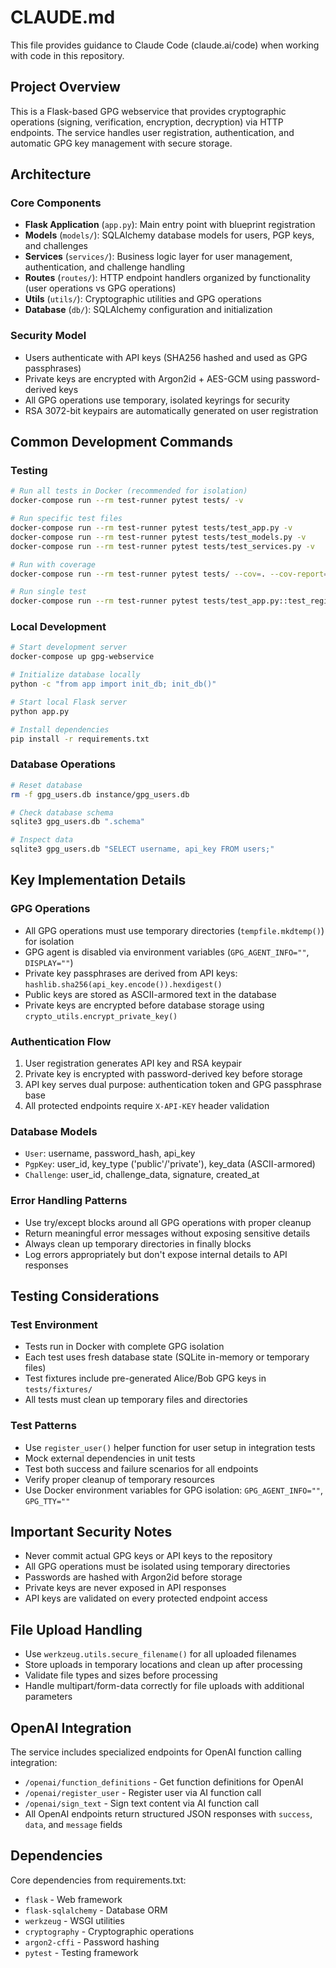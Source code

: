 # CLAUDE.md

This file provides guidance to Claude Code (claude.ai/code) when working with code in this repository.

## Project Overview

This is a Flask-based GPG webservice that provides cryptographic operations (signing, verification, encryption, decryption) via HTTP endpoints. The service handles user registration, authentication, and automatic GPG key management with secure storage.

## Architecture

### Core Components
- **Flask Application** (`app.py`): Main entry point with blueprint registration
- **Models** (`models/`): SQLAlchemy database models for users, PGP keys, and challenges
- **Services** (`services/`): Business logic layer for user management, authentication, and challenge handling
- **Routes** (`routes/`): HTTP endpoint handlers organized by functionality (user operations vs GPG operations)
- **Utils** (`utils/`): Cryptographic utilities and GPG operations
- **Database** (`db/`): SQLAlchemy configuration and initialization

### Security Model
- Users authenticate with API keys (SHA256 hashed and used as GPG passphrases)
- Private keys are encrypted with Argon2id + AES-GCM using password-derived keys
- All GPG operations use temporary, isolated keyrings for security
- RSA 3072-bit keypairs are automatically generated on user registration

## Common Development Commands

### Testing
```bash
# Run all tests in Docker (recommended for isolation)
docker-compose run --rm test-runner pytest tests/ -v

# Run specific test files
docker-compose run --rm test-runner pytest tests/test_app.py -v
docker-compose run --rm test-runner pytest tests/test_models.py -v
docker-compose run --rm test-runner pytest tests/test_services.py -v

# Run with coverage
docker-compose run --rm test-runner pytest tests/ --cov=. --cov-report=html

# Run single test
docker-compose run --rm test-runner pytest tests/test_app.py::test_register -v
```

### Local Development
```bash
# Start development server
docker-compose up gpg-webservice

# Initialize database locally
python -c "from app import init_db; init_db()"

# Start local Flask server
python app.py

# Install dependencies
pip install -r requirements.txt
```

### Database Operations
```bash
# Reset database
rm -f gpg_users.db instance/gpg_users.db

# Check database schema
sqlite3 gpg_users.db ".schema"

# Inspect data
sqlite3 gpg_users.db "SELECT username, api_key FROM users;"
```

## Key Implementation Details

### GPG Operations
- All GPG operations must use temporary directories (`tempfile.mkdtemp()`) for isolation
- GPG agent is disabled via environment variables (`GPG_AGENT_INFO=""`, `DISPLAY=""`)
- Private key passphrases are derived from API keys: `hashlib.sha256(api_key.encode()).hexdigest()`
- Public keys are stored as ASCII-armored text in the database
- Private keys are encrypted before database storage using `crypto_utils.encrypt_private_key()`

### Authentication Flow
1. User registration generates API key and RSA keypair
2. Private key is encrypted with password-derived key before storage
3. API key serves dual purpose: authentication token and GPG passphrase base
4. All protected endpoints require `X-API-KEY` header validation

### Database Models
- `User`: username, password_hash, api_key
- `PgpKey`: user_id, key_type ('public'/'private'), key_data (ASCII-armored)
- `Challenge`: user_id, challenge_data, signature, created_at

### Error Handling Patterns
- Use try/except blocks around all GPG operations with proper cleanup
- Return meaningful error messages without exposing sensitive details
- Always clean up temporary directories in finally blocks
- Log errors appropriately but don't expose internal details to API responses

## Testing Considerations

### Test Environment
- Tests run in Docker with complete GPG isolation
- Each test uses fresh database state (SQLite in-memory or temporary files)
- Test fixtures include pre-generated Alice/Bob GPG keys in `tests/fixtures/`
- All tests must clean up temporary files and directories

### Test Patterns
- Use `register_user()` helper function for user setup in integration tests
- Mock external dependencies in unit tests
- Test both success and failure scenarios for all endpoints
- Verify proper cleanup of temporary resources
- Use Docker environment variables for GPG isolation: `GPG_AGENT_INFO=""`, `GPG_TTY=""`

## Important Security Notes

- Never commit actual GPG keys or API keys to the repository
- All GPG operations must be isolated using temporary directories
- Passwords are hashed with Argon2id before storage
- Private keys are never exposed in API responses
- API keys are validated on every protected endpoint access

## File Upload Handling

- Use `werkzeug.utils.secure_filename()` for all uploaded filenames
- Store uploads in temporary locations and clean up after processing
- Validate file types and sizes before processing
- Handle multipart/form-data correctly for file uploads with additional parameters

## OpenAI Integration

The service includes specialized endpoints for OpenAI function calling integration:
- `/openai/function_definitions` - Get function definitions for OpenAI
- `/openai/register_user` - Register user via AI function call
- `/openai/sign_text` - Sign text content via AI function call
- All OpenAI endpoints return structured JSON responses with `success`, `data`, and `message` fields

## Dependencies

Core dependencies from requirements.txt:
- `flask` - Web framework
- `flask-sqlalchemy` - Database ORM
- `werkzeug` - WSGI utilities
- `cryptography` - Cryptographic operations
- `argon2-cffi` - Password hashing
- `pytest` - Testing framework